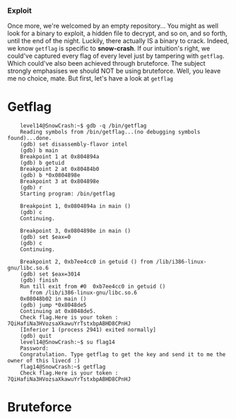 ### Exploit

Once more, we're welcomed by an empty repository... You might as well look for a binary to exploit, a hidden file to decrypt, and so on, and so forth, until the end of the night. Luckily, there actually IS a binary to crack. Indeed, we know `getflag` is specific to __snow-crash__. If our intuition's right, we could've captured every flag of every level just by tampering with `getflag`. Which could've also been achieved through bruteforce. The subject strongly emphasises we should NOT be using bruteforce. Well, you leave me no choice, mate. But first, let's have a look at `getflag`

# Getflag

```
    level14@SnowCrash:~$ gdb -q /bin/getflag
    Reading symbols from /bin/getflag...(no debugging symbols found)...done.
    (gdb) set disassembly-flavor intel
    (gdb) b main
    Breakpoint 1 at 0x804894a
    (gdb) b getuid
    Breakpoint 2 at 0x80484b0
    (gdb) b *0x0804898e
    Breakpoint 3 at 0x804898e
    (gdb) r
    Starting program: /bin/getflag

    Breakpoint 1, 0x0804894a in main ()
    (gdb) c
    Continuing.

    Breakpoint 3, 0x0804898e in main ()
    (gdb) set $eax=0
    (gdb) c
    Continuing.

    Breakpoint 2, 0xb7ee4cc0 in getuid () from /lib/i386-linux-gnu/libc.so.6
    (gdb) set $eax=3014
    (gdb) finish
    Run till exit from #0  0xb7ee4cc0 in getuid ()
       from /lib/i386-linux-gnu/libc.so.6
    0x08048b02 in main ()
    (gdb) jump *0x8048de5
    Continuing at 0x8048de5.
    Check flag.Here is your token : 7QiHafiNa3HVozsaXkawuYrTstxbpABHD8CPnHJ
    [Inferior 1 (process 2941) exited normally]
    (gdb) quit
    level14@SnowCrash:~$ su flag14
    Password:
    Congratulation. Type getflag to get the key and send it to me the owner of this livecd :)
    flag14@SnowCrash:~$ getflag
    Check flag.Here is your token : 7QiHafiNa3HVozsaXkawuYrTstxbpABHD8CPnHJ
```

# Bruteforce
